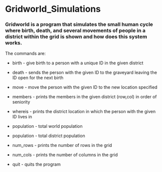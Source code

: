 # Gridworld_Simulations
### Gridworld is a program that simulates the small human cycle where birth, death, and several movements of people in a district within the grid is shown and how does this system works.


The commands are:

- birth <row> <col> - give birth to a person with a unique ID in the given district

- death <id> - sends the person with the given ID to the graveyard leaving the ID open for the next birth

- move <id> <target-row> <target-col> - move the person with the given ID to the new location specified

- members <row> <col> - prints the members in the given district (row,col) in order of seniority

- whereis <id> - prints the district location in which the person with the given ID lives in

- population - total world population

- population <row> <col> - total district population

- num_rows - prints the number of rows in the grid

- num_cols - prints the number of columns in the grid

- quit - quits the program
